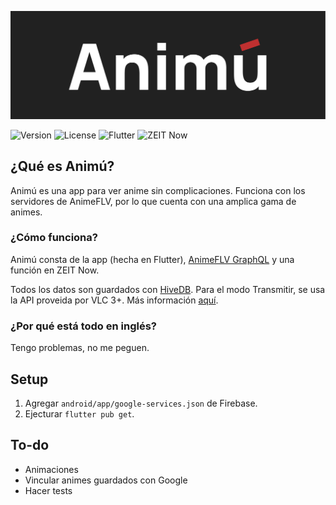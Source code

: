 ![Banner](images/Banner.png)  

![Version](https://img.shields.io/github/v/release/JuanM04/animu?style=flat-square)
![License](https://img.shields.io/github/license/JuanM04/animu?style=flat-square)
![Flutter](https://img.shields.io/static/v1?label=Flutter&message=v1.12&logo=flutter&color=02569B&style=flat-square)
![ZEIT Now](https://img.shields.io/static/v1?label=ZEIT%20Now&message=v2&logo=zeit&color=000000&style=flat-square)

## ¿Qué es Animú?

Animú es una app para ver anime sin complicaciones. Funciona con los servidores de AnimeFLV, por lo que cuenta con una amplica gama de animes.

### ¿Cómo funciona?

Animú consta de la app (hecha en Flutter), [AnimeFLV GraphQL](https://github.com/JuanM04/animeflv-graphql) y una función en ZEIT Now.

Todos los datos son guardados con [HiveDB](https://github.com/hivedb/hive). Para el modo Transmitir, se usa la API proveida por VLC 3+. Más información [aquí](https://wiki.videolan.org/VLC_HTTP_requests/).

### ¿Por qué está todo en inglés?

Tengo problemas, no me peguen.

## Setup

1. Agregar `android/app/google-services.json` de Firebase.
2. Ejecturar `flutter pub get`.

## To-do

- Animaciones
- Vincular animes guardados con Google
- Hacer tests